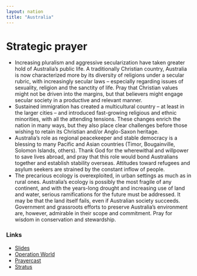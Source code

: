 ```yaml
---
layout: nation
title: "Australia"
---
```


# Strategic prayer

- Increasing pluralism and aggressive secularization have taken greater hold of Australia’s public life. A traditionally Christian country, Australia is now characterized more by its diversity of religions under a secular rubric, with increasingly secular laws – especially regarding issues of sexuality, religion and the sanctity of life. Pray that Christian values might not be driven into the margins, but that believers might engage secular society in a productive and relevant manner.
- Sustained immigration has created a multicultural country – at least in the larger cities – and introduced fast-growing religious and ethnic minorities, with all the attending tensions. These changes enrich the nation in many ways, but they also place clear challenges before those wishing to retain its Christian and/or Anglo-Saxon heritage.
- Australia’s role as regional peacekeeper and stable democracy is a blessing to many Pacific and Asian countries (Timor, Bougainville, Solomon Islands, others). Thank God for the wherewithal and willpower to save lives abroad, and pray that this role would bond Australians together and establish stability overseas. Attitudes toward refugees and asylum seekers are strained by the constant inflow of people.
- The precarious ecology is overexploited, in urban settings as much as in rural ones. Australia’s ecology is possibly the most fragile of any continent, and with the years-long drought and increasing use of land and water, serious ramifications for the future must be addressed. It may be that the land itself fails, even if Australian society succeeds. Government and grassroots efforts to preserve Australia’s environment are, however, admirable in their scope and commitment. Pray for wisdom in conservation and stewardship.

### Links

- [Slides](http://kyk.kiekies.net/?src=https://ccwaterkloof.github.io/prayer/slides/australia.md)
- [Operation World](https://operationworld.org/locations/australia/)
- [Prayercast](https://prayercast.com/australia.html)
- [Stratus](https://globe.stratus.earth/country-explorer/AUS)
